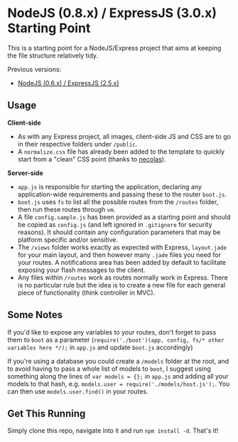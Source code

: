 NodeJS (0.8.x) / ExpressJS (3.0.x) Starting Point
====================================================

This is a starting point for a NodeJS/Express project that aims at keeping the file structure relatively tidy.

Previous versions:
* [NodeJS (0.6.x) / ExpressJS (2.5.x)](https://github.com/grownseed/NodeExpressStartingPoint/tree/v0.1.0)

Usage
-----

**Client-side**

 - As with any Express project, all images, client-side JS and CSS are to go in their respective folders under ``/public``.
 - A ``normalize.css`` file has already been added to the template to quickly start from a "clean" CSS point (thanks to [necolas](https://github.com/necolas)).

**Server-side**

 - ``app.js`` is responsible for starting the application, declaring any application-wide requirements and passing these to the router ``boot.js``.
 - ``boot.js`` uses ``fs`` to list all the possible routes from the ``/routes`` folder, then run these routes through ``vm``.
 - A file ``config.sample.js`` has been provided as a starting point and should be copied as ``config.js`` (and left ignored in ``.gitignore`` for security reasons). It should contain any configuration parameters that may be platform specific and/or sensitive.
 - The ``/views`` folder works exactly as expected with Express, ``layout.jade`` for your main layout, and then however many ``.jade`` files you need for your routes. A notifications area has been added by default to facilitate exposing your flash messages to the client.
 - Any files within ``/routes`` work as routes normally work in Express. There is no particular rule but the idea is to create a new file for each general piece of functionality (think controller in MVC).

Some Notes
----------

If you'd like to expose any variables to your routes, don't forget to pass them to ``boot`` as a parameter (``require('./boot')(app, config, fs/* other variables here */);`` in ``app.js`` and update ``boot.js`` accordingly)

If you're using a database you could create a ``/models`` folder at the root, and to avoid having to pass a whole list of models to ``boot``, I suggest using something along the lines of ``var models = {};`` in ``app.js`` and adding all your models to that hash, e.g. ``models.user = require('./models/host.js');``. You can then use ``models.user.find()`` in your routes.

Get This Running
----------------

Simply clone this repo, navigate into it and run ``npm install -d``. That's it!